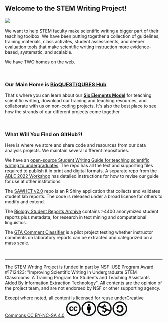 ## Welcome to the STEM Writing Project!

![](/blob/main/SWP_Logo.png)

We want to help STEM faculty make scientific writing a bigger part of their teaching toolbox. We have been putting together a collection of guidelines, training materials, class activites, student assessments, and deeper evaluation tools that make scientific writing instruction more evidence-based, systematic, and scalable. 

We have TWO homes on the web.

<br>

### Our Main Home is [BioQUEST/QUBES Hub](https://qubeshub.org/community/groups/stemwritingproject)

That's where you can learn about our __[Six Elements Model](https://qubeshub.org/community/groups/stemwritingproject)__ for teaching scientific writing, download our training and teaching resources, and collaborate with us on non-coding projects. It's also the best place to see how the strands of our different projects come together.

<br>

### What Will You Find on GitHub?!

Here is where we store and share code and resources from our data analysis projects. We maintain several different repositories.

We have an [open-source Student Writing Guide for teaching scientific writing to undergraduates](https://github.com/adanieljohnson/SWP_student_writing_guide). The repo has all the text and supporting files required to publish it in print and digital formats. A separate repo from the [ABLE 2022 Workshop](https://github.com/adanieljohnson/ABLE_2022_Workshop) has detailed instructions for how to revise our guide for use at other institutions.

The [SAWHET v2.0](https://github.com/adanieljohnson/shinyapp.qubes) repo is an R Shiny application that collects and validates student lab reports. The code is released under a broad license for others to modify and extend.

The [Biology Student Reports Archive](https://github.com/adanieljohnson/SWP_Student_Reports_Archive) contains >4400 anonymized student reports plus metadata, for research in text mining and computational linguistics.

The [GTA Comment Classifier](https://github.com/adanieljohnson/GTA_comment_classification) is a pilot project testing whether instructor comments on laboratory reports can be extracted and categorized on a mass scale.

<br>

***

The STEM Writing Project is funded in part by NSF IUSE Program Award #1712423: "Improving Scientific Writing In Undergraduate STEM Classrooms: A Training Program for Students and Teaching Assistants Aided By Information Extraction Technology".
All contents are the opinion of the project team, and are not endorsed by NSF or other supporting agency.

Except where noted, all content is licensed for reuse under[Creative Commons CC BY-NC-SA 4.0](http://creativecommons.org/licenses/by-nc-sa/4.0/?ref=chooser-v1) ![](https://github.com/adanieljohnson/stemwritingproject/blob/main/CC_logo.png)

